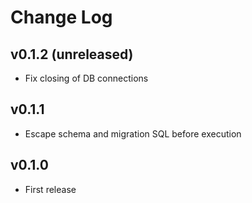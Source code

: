 # Change Log

## v0.1.2 (unreleased)

* Fix closing of DB connections

## v0.1.1

* Escape schema and migration SQL before execution

## v0.1.0

* First release
